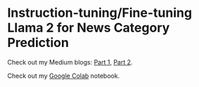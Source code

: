 # Instruction-tuning/Fine-tuning Llama 2 for News Category Prediction

Check out my Medium blogs: [Part 1](https://medium.com/@kshitiz.sahay26/fine-tuning-llama-2-for-news-category-prediction-a-step-by-step-comprehensive-guide-to-deeccf3e3a88), [Part 2](https://medium.com/@kshitiz.sahay26/fine-tuning-llama-2-for-news-category-prediction-a-step-by-step-comprehensive-guide-to-fine-tuning-48c06dee28a9).

Check out my [Google Colab](https://colab.research.google.com/drive/1MkbOoakeHked8WsFCzLwUfQztIBRuve_?usp=sharing) notebook.
